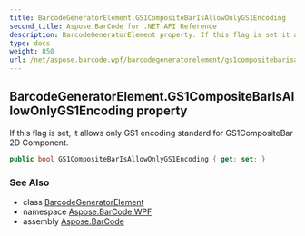```yaml
---
title: BarcodeGeneratorElement.GS1CompositeBarIsAllowOnlyGS1Encoding
second_title: Aspose.BarCode for .NET API Reference
description: BarcodeGeneratorElement property. If this flag is set it allows only GS1 encoding standard for GS1CompositeBar 2D Component
type: docs
weight: 850
url: /net/aspose.barcode.wpf/barcodegeneratorelement/gs1compositebarisallowonlygs1encoding/
---
```

## BarcodeGeneratorElement.GS1CompositeBarIsAllowOnlyGS1Encoding property

If this flag is set, it allows only GS1 encoding standard for GS1CompositeBar 2D Component.

```csharp
public bool GS1CompositeBarIsAllowOnlyGS1Encoding { get; set; }
```

### See Also

* class [BarcodeGeneratorElement](../)
* namespace [Aspose.BarCode.WPF](../../../aspose.barcode.wpf/)
* assembly [Aspose.BarCode](../../../)


